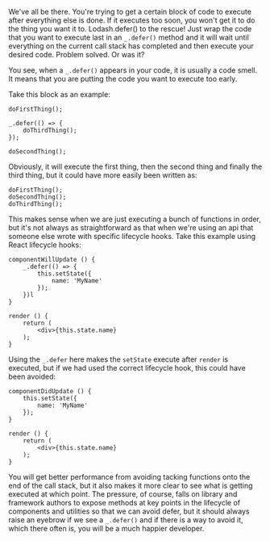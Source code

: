 We've all be there. You're trying to get a certain block of code to execute after everything else is done. If it executes too soon, you won't get it to do the thing you want it to. Lodash.defer() to the rescue! Just wrap the code that you want to execute last in an `_.defer()` method and it will wait until everything on the current call stack has completed and then execute your desired code. Problem solved. Or was it?

<!-- more -->

You see, when a `_.defer()` appears in your code, it is usually a code smell. It means that you are putting the code you want to execute too early.

Take this block as an example:

```
doFirstThing();

_.defer(() => {
    doThirdThing();
});

doSecondThing();
```

Obviously, it will execute the first thing, then the second thing and finally the third thing, but it could have more easily been written as:

```
doFirstThing();
doSecondThing();
doThirdThing();
```

This makes sense when we are just executing a bunch of functions in order, but it's not always as straightforward as that when we're using an api that someone else wrote with specific lifecycle hooks. Take this example using React lifecycle hooks:

```
componentWillUpdate () {
    _.defer(() => {
        this.setState({
            name: 'MyName'
        });
    })l
}

render () {
    return (
        <div>{this.state.name}
    );
}
```

Using the `_.defer` here makes the `setState` execute after `render` is executed, but if we had used the correct lifecycle hook, this could have been avoided:

```
componentDidUpdate () {
    this.setState({
        name: 'MyName'
    });
}

render () {
    return (
        <div>{this.state.name}
    );
}
```

You will get better performance from avoiding tacking functions onto the end of the call stack, but it also makes it more clear to see what is getting executed at which point. The pressure, of course, falls on library and framework authors to expose methods at key points in the lifecycle of components and utilities so that we can avoid defer, but it should always raise an eyebrow if we see a `_.defer()` and if there is a way to avoid it, which there often is, you will be a much happier developer.
